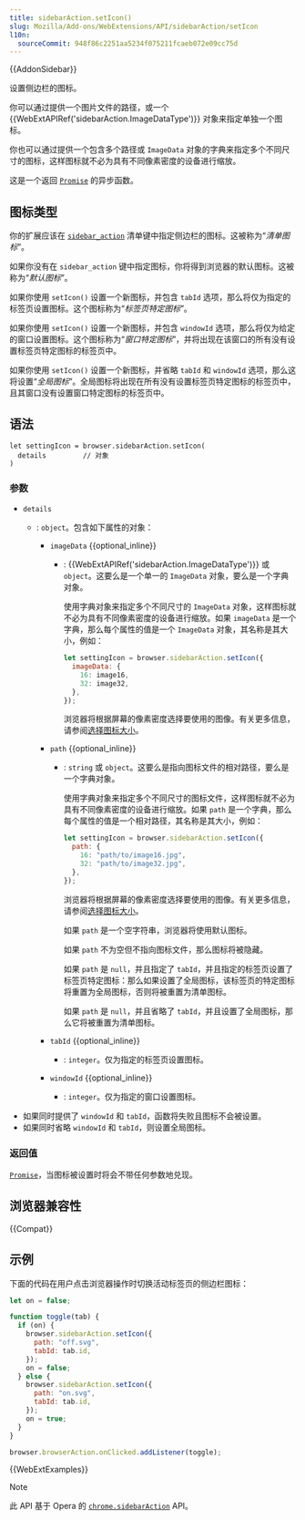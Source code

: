 ```yaml
---
title: sidebarAction.setIcon()
slug: Mozilla/Add-ons/WebExtensions/API/sidebarAction/setIcon
l10n:
  sourceCommit: 948f86c2251aa5234f075211fcaeb072e09cc75d
---
```


{{AddonSidebar}}

设置侧边栏的图标。

你可以通过提供一个图片文件的路径，或一个 {{WebExtAPIRef('sidebarAction.ImageDataType')}} 对象来指定单独一个图标。

你也可以通过提供一个包含多个路径或 `ImageData` 对象的字典来指定多个不同尺寸的图标，这样图标就不必为具有不同像素密度的设备进行缩放。

这是一个返回 [`Promise`](/zh-CN/docs/Web/JavaScript/Reference/Global_Objects/Promise) 的异步函数。

## 图标类型

你的扩展应该在 [`sidebar_action`](/zh-CN/docs/Mozilla/Add-ons/WebExtensions/manifest.json/sidebar_action) 清单键中指定侧边栏的图标。这被称为“_清单图标_”。

如果你没有在 `sidebar_action` 键中指定图标，你将得到浏览器的默认图标。这被称为“_默认图标_”。

如果你使用 `setIcon()` 设置一个新图标，并包含 `tabId` 选项，那么将仅为指定的标签页设置图标。这个图标称为“_标签页特定图标_”。

如果你使用 `setIcon()` 设置一个新图标，并包含 `windowId` 选项，那么将仅为给定的窗口设置图标。这个图标称为“_窗口特定图标_”，并将出现在该窗口的所有没有设置标签页特定图标的标签页中。

如果你使用 `setIcon()` 设置一个新图标，并省略 `tabId` 和 `windowId` 选项，那么这将设置“_全局图标_”。全局图标将出现在所有没有设置标签页特定图标的标签页中，且其窗口没有设置窗口特定图标的标签页中。

## 语法

```js-nolint
let settingIcon = browser.sidebarAction.setIcon(
  details         // 对象
)
```

### 参数

- `details`

  - : `object`。包含如下属性的对象：

    - `imageData` {{optional_inline}}

      - : {{WebExtAPIRef('sidebarAction.ImageDataType')}} 或 `object`。这要么是一个单一的 `ImageData` 对象，要么是一个字典对象。

        使用字典对象来指定多个不同尺寸的 `ImageData` 对象，这样图标就不必为具有不同像素密度的设备进行缩放。如果 `imageData` 是一个字典，那么每个属性的值是一个 `ImageData` 对象，其名称是其大小，例如：

        ```js
        let settingIcon = browser.sidebarAction.setIcon({
          imageData: {
            16: image16,
            32: image32,
          },
        });
        ```

        浏览器将根据屏幕的像素密度选择要使用的图像。有关更多信息，请参阅[选择图标大小](/zh-CN/docs/Mozilla/Add-ons/WebExtensions/manifest.json/browser_action#选择图标大小)。

    - `path` {{optional_inline}}

      - : `string` 或 `object`。这要么是指向图标文件的相对路径，要么是一个字典对象。

        使用字典对象来指定多个不同尺寸的图标文件，这样图标就不必为具有不同像素密度的设备进行缩放。如果 `path` 是一个字典，那么每个属性的值是一个相对路径，其名称是其大小，例如：

        ```js
        let settingIcon = browser.sidebarAction.setIcon({
          path: {
            16: "path/to/image16.jpg",
            32: "path/to/image32.jpg",
          },
        });
        ```

        浏览器将根据屏幕的像素密度选择要使用的图像。有关更多信息，请参阅[选择图标大小](/zh-CN/docs/Mozilla/Add-ons/WebExtensions/manifest.json/browser_action#选择图标大小)。

        如果 `path` 是一个空字符串，浏览器将使用默认图标。

        如果 `path` 不为空但不指向图标文件，那么图标将被隐藏。

        如果 `path` 是 `null`，并且指定了 `tabId`，并且指定的标签页设置了标签页特定图标：那么如果设置了全局图标，该标签页的特定图标将重置为全局图标，否则将被重置为清单图标。

        如果 `path` 是 `null`，并且省略了 `tabId`，并且设置了全局图标，那么它将被重置为清单图标。

    - `tabId` {{optional_inline}}
      - : `integer`。仅为指定的标签页设置图标。
    - `windowId` {{optional_inline}}
      - : `integer`。仅为指定的窗口设置图标。

<!---->

- 如果同时提供了 `windowId` 和 `tabId`，函数将失败且图标不会被设置。
- 如果同时省略 `windowId` 和 `tabId`，则设置全局图标。

### 返回值

[`Promise`](/zh-CN/docs/Web/JavaScript/Reference/Global_Objects/Promise)，当图标被设置时将会不带任何参数地兑现。

## 浏览器兼容性

{{Compat}}

## 示例

下面的代码在用户点击浏览器操作时切换活动标签页的侧边栏图标：

```js
let on = false;

function toggle(tab) {
  if (on) {
    browser.sidebarAction.setIcon({
      path: "off.svg",
      tabId: tab.id,
    });
    on = false;
  } else {
    browser.sidebarAction.setIcon({
      path: "on.svg",
      tabId: tab.id,
    });
    on = true;
  }
}

browser.browserAction.onClicked.addListener(toggle);
```

{{WebExtExamples}}

> [!NOTE]
> 此 API 基于 Opera 的 [`chrome.sidebarAction`](https://help.opera.com/en/extensions/sidebar-action-api/) API。

